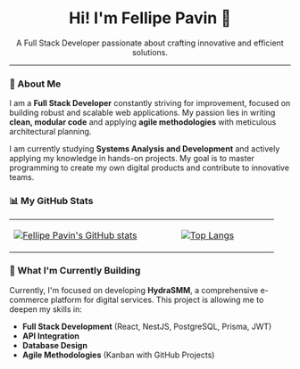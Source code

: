 <h1 align="center">Hi! I'm Fellipe Pavin 👋</h1>

<p align="center">
  A Full Stack Developer passionate about crafting innovative and efficient solutions.
</p>

---
### 🚀 About Me

I am a **Full Stack Developer** constantly striving for improvement, focused on building robust and scalable web applications. My passion lies in writing **clean, modular code** and applying **agile methodologies** with meticulous architectural planning.

I am currently studying **Systems Analysis and Development** and actively applying my knowledge in hands-on projects. My goal is to master programming to create my own digital products and contribute to innovative teams.

### 📊 My GitHub Stats

<table width="100%">
  <tr>
    <td width="50%" align="center">

[![Fellipe Pavin's GitHub stats](https://github-readme-stats.vercel.app/api?username=fap233&show_icons=true&theme=dark&include_all_commits=true&count_private=true)](https://github.com/fap233/github-readme-stats)
 </td>
 
 <td width="50%" align="center">
   
[![Top Langs](https://github-readme-stats.vercel.app/api/top-langs/?username=fap233&layout=compact&theme=dark)](https://github.com/fap233/github-readme-stats)
    </td>
  </tr>
</table>


### 🚧 What I'm Currently Building

Currently, I'm focused on developing **HydraSMM**, a comprehensive e-commerce platform for digital services. This project is allowing me to deepen my skills in:

* **Full Stack Development** (React, NestJS, PostgreSQL, Prisma, JWT)
* **API Integration**
* **Database Design**
* **Agile Methodologies** (Kanban with GitHub Projects)

